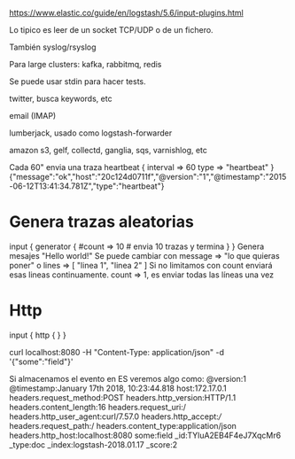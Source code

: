 https://www.elastic.co/guide/en/logstash/5.6/input-plugins.html


Lo tipico es leer de un socket TCP/UDP o de un fichero.

También syslog/rsyslog

Para large clusters: kafka, rabbitmq, redis

Se puede usar stdin para hacer tests.

twitter, busca keywords, etc

email (IMAP)

lumberjack, usado como logstash-forwarder

amazon s3, gelf, collectd, ganglia, sqs, varnishlog, etc


Cada 60" envia una traza
heartbeat {
  interval => 60
  type => "heartbeat"
}
{"message":"ok","host":"20c124d0711f","@version":"1","@timestamp":"2015-06-12T13:41:34.781Z","type":"heartbeat"}



# Genera trazas aleatorias
input {
  generator {
    #count => 10 # envia 10 trazas y termina
  }
}
Genera mesajes "Hello world!"
Se puede cambiar con
message => "lo que quieras poner"
o
lines => [
  "linea 1",
  "linea 2"
]
Si no limitamos con count enviará esas lineas continuamente.
count => 1, es enviar todas las líneas una vez


# Http
input {
  http {
  }
}

curl localhost:8080 -H "Content-Type: application/json" -d '{"some":"field"}'

Si almacenamos el evento en ES veremos algo como:
@version:1 @timestamp:January 17th 2018, 10:23:44.818 host:172.17.0.1 headers.request_method:POST headers.http_version:HTTP/1.1 headers.content_length:16 headers.request_uri:/ headers.http_user_agent:curl/7.57.0 headers.http_accept:*/* headers.request_path:/ headers.content_type:application/json headers.http_host:localhost:8080 some:field _id:TYluA2EB4F4eJ7XqcMr6 _type:doc _index:logstash-2018.01.17 _score:2
